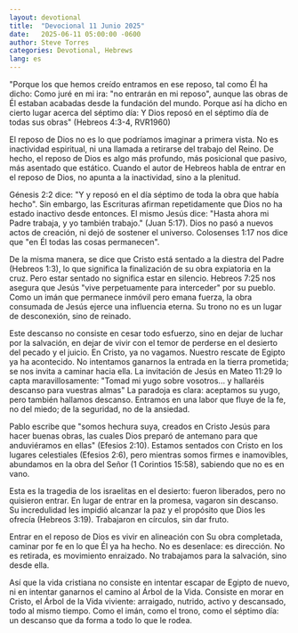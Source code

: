 ```yaml
---
layout: devotional
title:  "Devocional 11 Junio 2025"
date:   2025-06-11 05:00:00 -0600
author: Steve Torres
categories: Devotional, Hebrews
lang: es
---
```



<div class="scripture">
  "Porque los que hemos creído entramos en ese reposo, tal como Él ha dicho:
Como juré en mi ira: "no entrarán en mi reposo", aunque las obras de Él estaban acabadas desde la fundación del mundo. Porque así ha dicho en cierto lugar acerca del séptimo día: Y Dios reposó en el séptimo día de todas sus obras" (Hebreos 4:3-4, RVR1960)
</div>

El reposo de Dios no es lo que podríamos imaginar a primera vista. No es inactividad espiritual, ni una llamada a retirarse del trabajo del Reino. De hecho, el reposo de Dios es algo más profundo, más posicional que pasivo, más asentado que estático. Cuando el autor de Hebreos habla de entrar en el reposo de Dios, no apunta a la inactividad, sino a la plenitud.

Génesis 2:2 dice: "Y y reposó en el día séptimo de toda la obra que había hecho". Sin embargo, las Escrituras afirman repetidamente que Dios no ha estado inactivo desde entonces. El mismo Jesús dice: "Hasta ahora mi Padre trabaja, y yo también trabajo." (Juan 5:17). Dios no pasó a nuevos actos de creación, ni dejó de sostener el universo. Colosenses 1:17 nos dice que "en Él todas las cosas permanecen".

De la misma manera, se dice que Cristo está sentado a la diestra del Padre (Hebreos 1:3), lo que significa la finalización de su obra expiatoria en la cruz. Pero estar sentado no significa estar en silencio. Hebreos 7:25 nos asegura que Jesús "vive perpetuamente para interceder" por su pueblo. Como un imán que permanece inmóvil pero emana fuerza, la obra consumada de Jesús ejerce una influencia eterna. Su trono no es un lugar de desconexión, sino de reinado.

Este descanso no consiste en cesar todo esfuerzo, sino en dejar de luchar por la salvación, en dejar de vivir con el temor de perderse en el desierto del pecado y el juicio. En Cristo, ya no vagamos. Nuestro rescate de Egipto ya ha acontecido. No intentamos ganarnos la entrada en la tierra prometida; se nos invita a caminar hacia ella. La invitación de Jesús en Mateo 11:29 lo capta maravillosamente: "Tomad mi yugo sobre vosotros... y hallaréis descanso para vuestras almas" La paradoja es clara: aceptamos su yugo, pero también hallamos descanso. Entramos en una labor que fluye de la fe, no del miedo; de la seguridad, no de la ansiedad.

Pablo escribe que "somos hechura suya, creados en Cristo Jesús para hacer buenas obras, las cuales Dios preparó de antemano para que anduviéramos en ellas" (Efesios 2:10). Estamos sentados con Cristo en los lugares celestiales (Efesios 2:6), pero mientras somos firmes e inamovibles, abundamos en la obra del Señor (1 Corintios 15:58), sabiendo que no es en vano.

Esta es la tragedia de los israelitas en el desierto: fueron liberados, pero no quisieron entrar. En lugar de entrar en la promesa, vagaron sin descanso. Su incredulidad les impidió alcanzar la paz y el propósito que Dios les ofrecía (Hebreos 3:19). Trabajaron en círculos, sin dar fruto.

Entrar en el reposo de Dios es vivir en alineación con Su obra completada, caminar por fe en lo que Él ya ha hecho. No es desenlace: es dirección. No es retirada, es movimiento enraizado. No trabajamos para la salvación, sino desde ella.

Así que la vida cristiana no consiste en intentar escapar de Egipto de nuevo, ni en intentar ganarnos el camino al Árbol de la Vida. Consiste en morar en Cristo, el Árbol de la Vida viviente: arraigado, nutrido, activo y descansado, todo al mismo tiempo. Como el imán, como el trono, como el séptimo día: un descanso que da forma a todo lo que le rodea.
